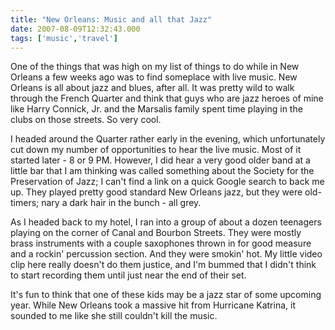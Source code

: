 ```yaml
---
title: "New Orleans: Music and all that Jazz"
date: 2007-08-09T12:32:43.000
tags: ['music','travel']
---
```


One of the things that was high on my list of things to do while in New Orleans a few weeks ago was to find someplace with live music. New Orleans is all about jazz and blues, after all. It was pretty wild to walk through the French Quarter and think that guys who are jazz heroes of mine like Harry Connick, Jr. and the Marsalis family spent time playing in the clubs on those streets. So very cool.

I headed around the Quarter rather early in the evening, which unfortunately cut down my number of opportunities to hear the live music. Most of it started later - 8 or 9 PM. However, I did hear a very good older band at a little bar that I am thinking was called something about the Society for the Preservation of Jazz; I can't find a link on a quick Google search to back me up. They played pretty good standard New Orleans jazz, but they were old-timers; nary a dark hair in the bunch - all grey.

As I headed back to my hotel, I ran into a group of about a dozen teenagers playing on the corner of Canal and Bourbon Streets. They were mostly brass instruments with a couple saxophones thrown in for good measure and a rockin' percussion section. And they were smokin' hot. My little video clip here really doesn't do them justice, and I'm bummed that I didn't think to start recording them until just near the end of their set.

It's fun to think that one of these kids may be a jazz star of some upcoming year. While New Orleans took a massive hit from Hurricane Katrina, it sounded to me like she still couldn't kill the music.
